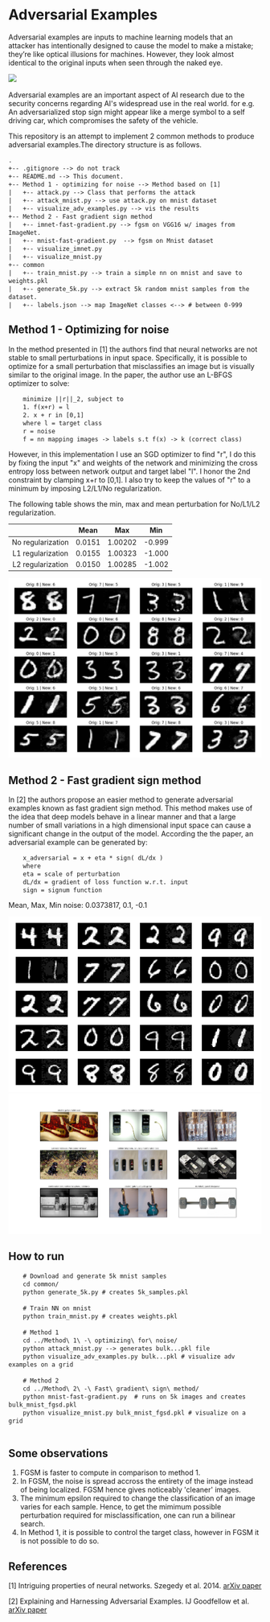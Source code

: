 # Adversarial Examples

Adversarial examples are inputs to machine learning models that an attacker has intentionally designed to cause the model to make a mistake; they’re like optical illusions for machines. However, they look almost identical to the original inputs when seen through the naked eye. 

![](https://blog.openai.com/content/images/2017/02/adversarial_img_1.png)

Adversarial examples are an important aspect of AI research due to the security concerns regarding AI's widespread use in the real world. for e.g. An adversarialized stop sign might appear like a merge symbol to a self driving car, which compromises the safety of the vehicle.

This repository is an attempt to implement 2 common methods to produce adversarial examples.The directory structure is as follows. 

```
.
+-- .gitignore --> do not track
+-- README.md --> This document.
+-- Method 1 - optimizing for noise --> Method based on [1] 
|   +-- attack.py --> Class that performs the attack
|   +-- attack_mnist.py --> use attack.py on mnist dataset
|   +-- visualize_adv_examples.py --> vis the results
+-- Method 2 - Fast gradient sign method
|   +-- imnet-fast-gradient.py --> fgsm on VGG16 w/ images from ImageNet. 
|   +-- mnist-fast-gradient.py  --> fgsm on Mnist dataset
|   +-- visualize_imnet.py 
|   +-- visualize_mnist.py
+-- common
|   +-- train_mnist.py --> train a simple nn on mnist and save to weights.pkl
|   +-- generate_5k.py --> extract 5k random mnist samples from the dataset. 
|   +-- labels.json --> map ImageNet classes <--> # between 0-999
```

## Method 1 - Optimizing for noise

In the method presented in [1] the authors find that neural networks are not stable to small perturbations in input space. Specifically, it is possible to optimize for a small perturbation that misclassifies an image but is visually similar to the original image. 
In the paper, the author use an L-BFGS optimizer to solve:

```
    minimize ||r||_2, subject to
    1. f(x+r) = l
    2. x + r in [0,1] 
    where l = target class
    r = noise 
    f = nn mapping images -> labels s.t f(x) -> k (correct class) 
```

However, in this implementation I use an SGD optimizer to find "r", I do this by fixing the input "x" and weights of the network and minimizing the cross entropy loss between network output and target label "l". 
I honor the 2nd constraint by clamping x+r to [0,1]. I also try to keep the values of "r" to a minimum by imposing L2/L1/No regularization. 

The following table shows the min, max and mean perturbation for No/L1/L2 regularization.

|                   |  Mean  |   Max   |   Min  |
|:-----------------:|:------:|:-------:|:------:|
| No regularization | 0.0151 | 1.00202 | -0.999 |
| L1 regularization | 0.0155 | 1.00323 | -1.000 |
| L2 regularization | 0.0150 | 1.00285 | -1.002 |

![](images/mnist_paper_1.png)

## Method 2 - Fast gradient sign method

In [2] the authors propose an easier method to generate adversarial examples known as fast gradient sign method. This method makes use of the idea that deep models behave in a linear manner and that a large number of small variations in a high dimensional input space can cause a significant change in the output of the model. According the the paper, an adversarial example can be generated by:

```
    x_adversarial = x + eta * sign( dL/dx )
    where
    eta = scale of perturbation
    dL/dx = gradient of loss function w.r.t. input
    sign = signum function
```

Mean, Max, Min noise: 0.0373817, 0.1, -0.1

![](images/mnist_fgsm.png)
![](images/imnet_fgsm.png)

## How to run 
```
    # Download and generate 5k mnist samples 
    cd common/ 
    python generate_5k.py # creates 5k_samples.pkl 
    
    # Train NN on mnist 
    python train_mnist.py # creates weights.pkl 
    
    # Method 1 
    cd ../Method\ 1\ -\ optimizing\ for\ noise/
    python attack_mnist.py --> generates bulk...pkl file 
    python visualize_adv_examples.py bulk...pkl # visualize adv examples on a grid
    
    # Method 2 
    cd ../Method\ 2\ -\ Fast\ gradient\ sign\ method/
    python mnist-fast-gradient.py  # runs on 5k images and creates bulk_mnist_fgsd.pkl
    python visualize_mnist.py bulk_mnist_fgsd.pkl # visualize on a grid
    
```

## Some observations 
1. FGSM is faster to compute in comparison to method 1. 
2. In FGSM, the noise is spread accross the entirety of the image instead of being localized. FGSM hence gives noticeably 'cleaner' images. 
3. The minimum epsilon required to change the classification of an image varies for each sample. Hence, to get the mimimum possible perturbation required for misclassification, one can run a bilinear search. 
4. In Method 1, it is possible to control the target class, however in FGSM it is not possible to do so. 



## References 

[1] Intriguing properties of neural networks. Szegedy et al. 2014. [arXiv paper](https://arxiv.org/abs/1312.6199)

[2] Explaining and Harnessing Adversarial Examples. IJ Goodfellow et al. [arXiv paper](https://arxiv.org/abs/1412.6572) 
